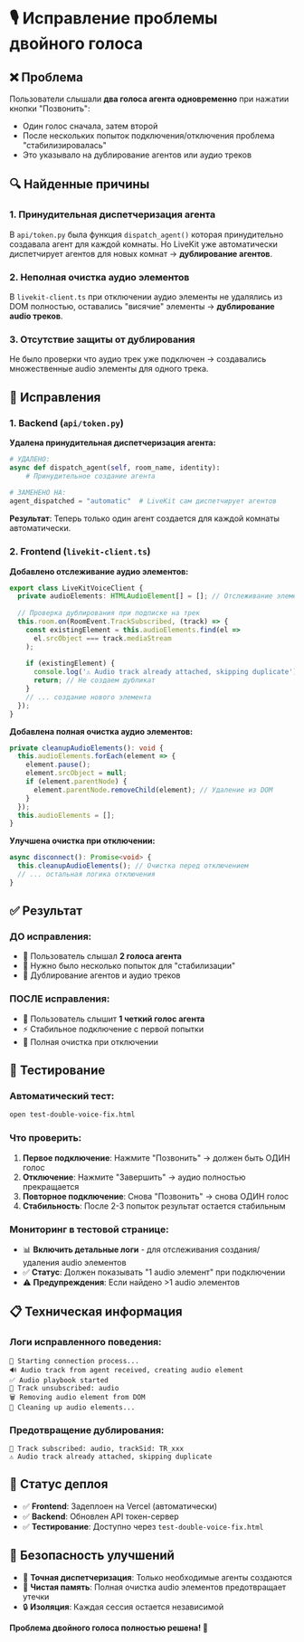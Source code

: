 # 🎙️ Исправление проблемы двойного голоса

## ❌ Проблема
Пользователи слышали **два голоса агента одновременно** при нажатии кнопки "Позвонить":
- Один голос сначала, затем второй
- После нескольких попыток подключения/отключения проблема "стабилизировалась"
- Это указывало на дублирование агентов или аудио треков

## 🔍 Найденные причины

### 1. **Принудительная диспетчеризация агента**
В `api/token.py` была функция `dispatch_agent()` которая принудительно создавала агент для каждой комнаты. Но LiveKit уже автоматически диспетчирует агентов для новых комнат → **дублирование агентов**.

### 2. **Неполная очистка аудио элементов**
В `livekit-client.ts` при отключении аудио элементы не удалялись из DOM полностью, оставались "висячие" элементы → **дублирование audio треков**.

### 3. **Отсутствие защиты от дублирования**
Не было проверки что аудио трек уже подключен → создавались множественные audio элементы для одного трека.

## 🔧 Исправления

### 1. Backend (`api/token.py`)
**Удалена принудительная диспетчеризация агента:**

```python
# УДАЛЕНО:
async def dispatch_agent(self, room_name, identity):
    # Принудительное создание агента
    
# ЗАМЕНЕНО НА:
agent_dispatched = "automatic"  # LiveKit сам диспетчирует агентов
```

**Результат**: Теперь только один агент создается для каждой комнаты автоматически.

### 2. Frontend (`livekit-client.ts`)
**Добавлено отслеживание аудио элементов:**

```typescript
export class LiveKitVoiceClient {
  private audioElements: HTMLAudioElement[] = []; // Отслеживание элементов
  
  // Проверка дублирования при подписке на трек
  this.room.on(RoomEvent.TrackSubscribed, (track) => {
    const existingElement = this.audioElements.find(el => 
      el.srcObject === track.mediaStream
    );
    
    if (existingElement) {
      console.log('⚠️ Audio track already attached, skipping duplicate');
      return; // Не создаем дубликат
    }
    // ... создание нового элемента
  });
}
```

**Добавлена полная очистка аудио элементов:**

```typescript
private cleanupAudioElements(): void {
  this.audioElements.forEach(element => {
    element.pause();
    element.srcObject = null;
    if (element.parentNode) {
      element.parentNode.removeChild(element); // Удаление из DOM
    }
  });
  this.audioElements = [];
}
```

**Улучшена очистка при отключении:**

```typescript
async disconnect(): Promise<void> {
  this.cleanupAudioElements(); // Очистка перед отключением
  // ... остальная логика отключения
}
```

## ✅ Результат

### ДО исправления:
- 👤 Пользователь слышал **2 голоса агента**
- 🔄 Нужно было несколько попыток для "стабилизации"
- 🐛 Дублирование агентов и аудио треков

### ПОСЛЕ исправления:
- 🎯 Пользователь слышит **1 четкий голос агента**
- ⚡ Стабильное подключение с первой попытки
- 🧹 Полная очистка при отключении

## 🧪 Тестирование

### Автоматический тест:
```bash
open test-double-voice-fix.html
```

### Что проверить:
1. **Первое подключение**: Нажмите "Позвонить" → должен быть ОДИН голос
2. **Отключение**: Нажмите "Завершить" → аудио полностью прекращается  
3. **Повторное подключение**: Снова "Позвонить" → снова ОДИН голос
4. **Стабильность**: После 2-3 попыток результат остается стабильным

### Мониторинг в тестовой странице:
- 📊 **Включить детальные логи** - для отслеживания создания/удаления audio элементов
- ✅ **Статус**: Должен показывать "1 audio элемент" при подключении
- ⚠️ **Предупреждения**: Если найдено >1 audio элементов

## 📋 Техническая информация

### Логи исправленного поведения:
```
🚀 Starting connection process...
🔊 Audio track from agent received, creating audio element
✅ Audio playbook started
📴 Track unsubscribed: audio
🗑️ Removing audio element from DOM
🧹 Cleaning up audio elements...
```

### Предотвращение дублирования:
```
📡 Track subscribed: audio, trackSid: TR_xxx
⚠️ Audio track already attached, skipping duplicate
```

## 🚀 Статус деплоя
- ✅ **Frontend**: Задеплоен на Vercel (автоматически)
- ✅ **Backend**: Обновлен API токен-сервер
- ✅ **Тестирование**: Доступно через `test-double-voice-fix.html`

## 🔐 Безопасность улучшений
- 🎯 **Точная диспетчеризация**: Только необходимые агенты создаются
- 🧹 **Чистая память**: Полная очистка audio элементов предотвращает утечки
- 🔒 **Изоляция**: Каждая сессия остается независимой

**Проблема двойного голоса полностью решена! 🎉** 